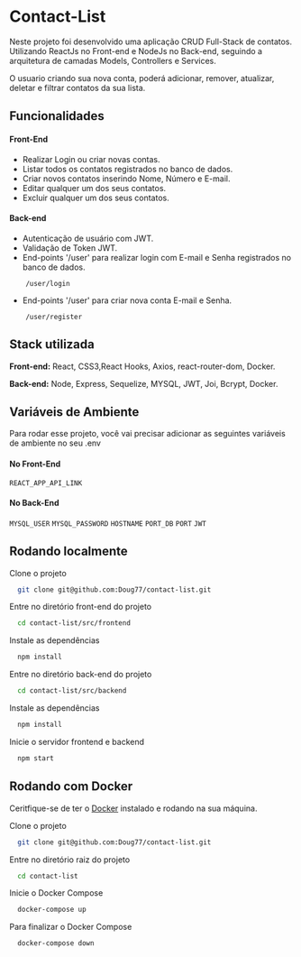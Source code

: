 
# Contact-List

Neste projeto foi desenvolvido uma aplicação CRUD Full-Stack de contatos. 
Utilizando ReactJs no Front-end e NodeJs no Back-end, seguindo a arquitetura de camadas Models, Controllers e Services.

O usuario criando sua nova conta, poderá adicionar, remover, atualizar, deletar e filtrar contatos da sua lista.


## Funcionalidades

#### Front-End
- Realizar Login ou criar novas contas.
- Listar todos os contatos registrados no banco de dados.
- Criar novos contatos inserindo Nome, Número e E-mail.
- Editar qualquer um dos seus contatos.
- Excluir qualquer um dos seus contatos.

#### Back-end
- Autenticação de usuário com JWT.
- Validação de Token JWT.
- End-points '/user' para realizar login com E-mail e Senha registrados no banco de dados.
```
    /user/login
```
- End-points '/user' para criar nova conta E-mail e Senha.

```
    /user/register
```


## Stack utilizada

**Front-end:** React, CSS3,React Hooks, Axios, react-router-dom, Docker.

**Back-end:** Node, Express, Sequelize, MYSQL, JWT, Joi, Bcrypt, Docker.


## Variáveis de Ambiente

Para rodar esse projeto, você vai precisar adicionar as seguintes variáveis de ambiente no seu .env

#### No Front-End
`REACT_APP_API_LINK`

#### No Back-End
`MYSQL_USER`
`MYSQL_PASSWORD`
`HOSTNAME`
`PORT_DB`
`PORT`
`JWT`


## Rodando localmente

Clone o projeto

```bash
  git clone git@github.com:Doug77/contact-list.git
```

Entre no diretório front-end do projeto

```bash
  cd contact-list/src/frontend
```

Instale as dependências

```bash
  npm install
```

Entre no diretório back-end do projeto

```bash
  cd contact-list/src/backend
```

Instale as dependências

```bash
  npm install
```

Inicie o servidor frontend e backend

```bash
  npm start
```

## Rodando com Docker 

Ceritfique-se de ter o [Docker](https://www.docker.com/) instalado e rodando na sua máquina.

Clone o projeto

```bash
  git clone git@github.com:Doug77/contact-list.git
```

Entre no diretório raiz do projeto

```bash
  cd contact-list
```

Inicie o Docker Compose 

```bash
  docker-compose up
```

Para finalizar o Docker Compose 

```bash
  docker-compose down
```


